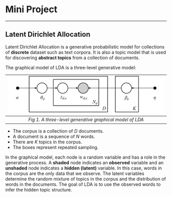 # Mini Project

---

## Latent Dirichlet Allocation



Latent Dirichlet Allocation is a generative probabilistic model for collections of **discrete** dataset such as text corpora. It is also a topic model that is used for discovering **abstract topics** from a collection of documents.



The graphical model of LDA is a three-level generative model:



| <img src="LDA.assets/lda_model_graph.png" alt="lda_model_graph" style="zoom: 67%;" /> |
| :----------------------------------------------------------: |
|   *Fig 1. A three-level generative graphical model of LDA*   |

- The corpus is a collection of $D$ documents.
- A document is a sequence of $N$ words.
- There are $K$ topics in the corpus.
- The boxes represent repeated sampling.



In the graphical model, each node is a random variable and has a role in the generative process. A **shaded** node indicates an **observed** variable and an **unshaded** node indicates a **hidden (latent)** variable. In this case, words in the corpus are the only data that we observe. The latent variables determine the random mixture of topics in the corpus and the distribution of words in the documents. The goal of LDA is to use the observed words to infer the hidden topic structure.